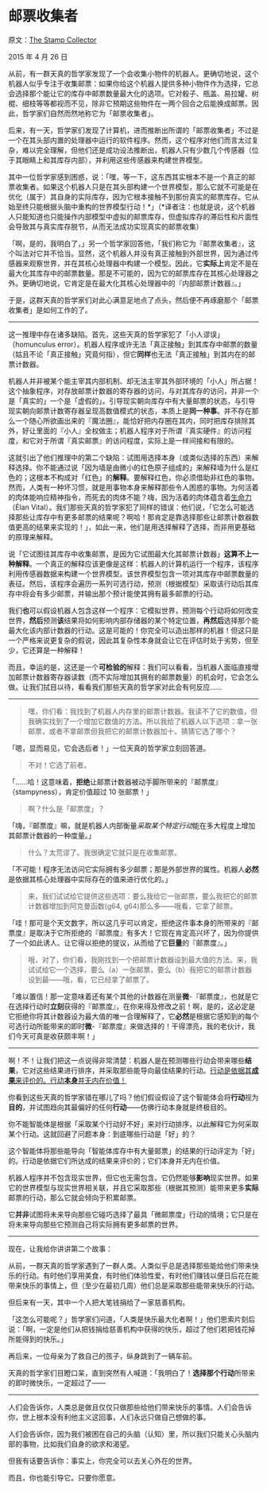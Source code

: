 # 邮票收集者

原文：[The Stamp Collector](https://mindingourway.com/the-stamp-collector/)

2015 年 4 月 26 日

从前，有一群天真的哲学家发现了一个会收集小物件的机器人。更确切地说，这个机器人似乎专注于收集邮票：如果你给这个机器人提供多种小物件作为选择，它总会选择那个能让它的库存中邮票数量最大化的选项。它对骰子、瓶盖、易拉罐、树棍、细枝等等都视而不见，除非它预期这些物件在一两个回合之后能换成邮票。因此，哲学家们自然而然地称它为「邮票收集者」。

后来，有一天，哲学家们发现了计算机，进而推断出所谓的「邮票收集者」不过是一个在其头部内置的处理器中运行的软件程序。然而，这个程序对他们而言太过复杂，难以完全理解，但他们还是成功设法推断出，机器人只有少数几个传感器（位于其眼睛上和其库存内部），并利用这些传感器来构建世界模型。

其中一位哲学家感到困惑，说：「嘿，等一下，这东西其实根本不是一个真正的邮票收集者。如果这个机器人只是在其头部构建一个世界模型，那么它就不可能是在优化（属于）其自身的实际库存，因为它根本接触不到那份真实的邮票库存。它从始至终只能根据头脑中重构的世界模型行动！\*」（\*译者注：也就是说，这个机器人只能知道也只能操作内部模型中虚拟的邮票库存，但虚拟库存的滞后性和片面性会导致其与真实库存脱节，从而无法成功实现真实的邮票收集）

「啊，是的，我明白了，」另一个哲学家回答他，「我们称它为『邮票收集者』，这个叫法对它并不恰当。显然，这个机器人并没有真正接触到外部世界，因为通过传感器来观察世界，并在其核心处理器中构建一个模型。因此，它**实际上**肯定不是在最大化其库存中的邮票数量。那是不可能的，因为它的邮票库存在其核心处理器之外。更确切地说，它肯定是在最大化其核心处理器中的『内部邮票计数器』。」

于是，这群天真的哲学家们对此心满意足地点了点头，然后便不再琢磨那个「邮票收集者」是如何工作的了。

------

这一推理中存在诸多缺陷。首先，这些天真的哲学家犯了「小人谬误」（homunculus error）。机器人程序或许无法「真正接触」到其库存中邮票的数量（姑且不论「真正接触」究竟何指），但它**同样**也无法「真正接触」到其内在的邮票计数器。

机器人并非被某个能主宰其内部机制、却无法主宰其外部环境的「小人」所占据！这个抽象程序，对存放邮票计数器的寄存器的访问，与对其库存的访问，并非一个是「真实的」一个是「虚假的」。引导现实朝向库存中有大量邮票的状态，与引导现实朝向邮票计数寄存器呈现高数值模式的状态，本质上是**同一种事**。并不存在那么一个随心所欲画出来的『魔法圈』，能恰好把内存圈在其内，同时把库存排除其外，好让里面的『小人』全权做主；机器人程序对于所谓『真实硬件』的访问程度，和它对于所谓『真实邮票』的访问程度，实际上是一样间接和有限的。

这就引出了他们推理中的第二个缺陷：试图用选择本身（或类似选择的东西）来解释选择。你不能通过说「因为墙是由微小的红色原子组成的」来解释墙为什么是红色的；这根本不构成对「红色」的**解释**。要解释红色，你必须借助非红色的事物。然而，人类有一种坏习惯，就是用事物本身来解释那些令人困惑的事物。为何活着的肉体能响应精神指令，而死去的肉体不能？嗨，因为活着的肉体蕴含着[生命力](http://en.wikipedia.org/wiki/Élan_vital)（Élan Vital）。我们那些天真的哲学家犯了同样的错误：他们说，「它怎么可能选择那些让库存中有更多邮票的结果呢？啊哈！那肯定是靠选择那些让邮票计数器数值更高的结果来实现的！」，如此一来，他们是用选择解释了选择，而非用更基础的原理来解释。

说「它试图往其库存中收集邮票，是因为它试图最大化其邮票计数器」**这算不上一种解释**。一个真正的解释应该更像是这样：机器人的计算机运行一个程序，该程序利用传感器数据来构建一个世界模型。该世界模型包含一项对其库存中邮票数量的表征。然后，该程序会遍历一系列可选行动，预测（根据模型）采取该行动后其库存中将会有多少邮票，并输出那个预计能使其拥有最多邮票的行动。

我们**也**可以假设机器人包含这样一个程序：它模拟世界，预测每个行动将如何改变世界，**然后**预测**该**结果将如何影响内部存储器的某个特定位置，**再然后**选择那个能最大化该内部计数器的行动。这是可能的！你完全可以造出那样的机器！但这只是一个严格来说更复杂的假说，因此其复杂性本身就会让它在评估时处于劣势，但至少，它还算是一种解释！

而且，幸运的是，这还是一个**可检验的**解释：我们可以看看，当机器人面临直接增加邮票计数器寄存器读数（而不实际增加其拥有的邮票数量）的机会时，它会怎么做。让我们拭目以待，看看我们那些天真的哲学家对此会有何反应……

------

> 嘿，你们看：我找到了机器人内存里的邮票计数器。我读不了它的数值，但我确实找到了一个增加它数值的方法。所以我给了机器人以下选项：拿一张邮票，或者不拿邮票但我把它的邮票计数器加十。猜猜它选了哪个？

「嗯，显而易见，它会选后者！」一位天真的哲学家立刻回答道。

> 不对！它选了前者。

「……哈！这意味着，**拒绝**让邮票计数器被动手脚所带来的『邮票度』（stampyness），肯定价值超过 10 张邮票！」

> 啊？什么是「邮票度」？

「嗨，『邮票度』嘛，就是机器人内部衡量*采取某个特定行动*能在多大程度上增加其邮票计数器的一种度量。」

> 什么？太荒谬了。我很确定它就只是在收集邮票。

「不可能！程序无法访问它实际拥有多少邮票；那是外部世界的属性。机器人**必然**是依据其核心处理器中实际存在的值来进行优化的。」

> 来，我们试试给它提供这些选项：要么我给它一张邮票，要么我把它的邮票计数器增加到阿克曼函数(g64, g64)那么多——哦看，它拿了邮票。

「哇！那可是个天文数字，所以这几乎可以肯定，拒绝这件事本身的所带来的『邮票度』是取决于它所拒绝的『邮票度』有多大！它现在肯定高兴坏了，因为你提供了一个如此诱人、让它得以拒绝的提议，从而给了它**巨量**的『邮票度』。」

> 哦，对了，你们看，我刚找到一个把邮票计数器设到最大值的方法。来，我试试给它一个选择，要么（a）一张邮票，要么（b）我把它的邮票计数器设到最——哦，看，它已经拿了邮票了。

「难以置信！那一定意味着还有某个其他的计数器在测量**微**-『邮票度』，也就是它在选择行动时**立刻**获得的『邮票度』，在你来得及修改之前！啊，是的，这必定是它拒绝你将其计数器设为最大值的唯一合理解释了，它**必然**是根据它感知到的每个可选行动所能带来的即时**微**-『邮票度』来做选择的！干得漂亮，我的老伙计，我们今天可真是收获颇丰啊！」

------

啊！不！让我们把这一点说得非常清楚：机器人是在预测哪些行动会带来哪些**结果**，它对这些结果进行排序，并采取那些能导向最佳结果的行动。[行动是依据其**成果**来评价的。行动**本身**并无内在价值！](http://lesswrong.com/lw/l4/terminal_values_and_instrumental_values/)

你看到这些天真的哲学家错在哪儿了吗？他们假设假设了这个智能体会将**行动**视为**目的**，并试图趋向其最偏好的任何**行动**——仿佛行动本身就是终极目的。

你不能智能体是根据「采取某个行动好不好」来对行动排序，以此解释它为何采取某个行动。这就回避了问题本身：到底哪些行动是「好」的？

这个智能体将那些能导向「智能体库存中有大量邮票」的结果的行动评定为「好」的。行动是依据它们所达成的结果来评价的；它们本身并无内在价值。

机器人程序并不包含现实世界，但它也无需包含。它仍然能够**影响**现实世界。如果它的世界模型与现实世界相关联，并且它采取那些（根据其预测）能带来更多**实际**邮票的行动，那么它就会倾向于积累邮票。

它**并非**试图将未来导向那些它碰巧选择了最具「微邮票度」行动的情境；它只是在将未来导向那些它预测自己将实际拥有更多邮票的世界。

------

现在，让我给你讲讲第二个故事：

从前，一群天真的哲学家遇到了一群人类。人类似乎总是选择那些能给他们带来快乐的行动。有时他们享用美食，有时他们体验性爱，有时他们赚钱以便日后花在能带来快乐的事情上，但（至少在最初几周）他们总是采取那些能带来快乐的行动。

但后来有一天，其中一个人把大笔钱捐给了一家慈善机构。

「这怎么可能呢？」哲学家们问道，「人类是快乐最大化者啊！」他们思索片刻后说：「啊，一定是他们从把钱捐给慈善机构中获得的快乐，超过了他们若把钱花掉所能得到的快乐。」

再后来，一位母亲为了救自己的孩子，纵身跳到了一辆车前。

天真的哲学家们目瞪口呆，直到突然有人喊道：「我明白了！**选择那个行动**所带来的即时微快乐，一定超过了——

------

人们会告诉你，人类总是做且仅仅只做那些给他们带来快乐的事情。人们会告诉你，世上根本没有利他主义这回事，人们永远只做自己想做的事。

人们会告诉你，因为我们被困在自己的头脑（认知）里，所以我们只能关心头脑内部的事物，比如我们自身的欲求和渴望。

但我有话要告诉你：事实上，你完全可以去关心外在的世界。

而且，你也能引导它。只要你愿意。